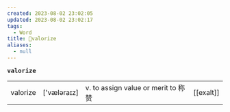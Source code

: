 ```yaml
---
created: 2023-08-02 23:02:05
updated: 2023-08-02 23:02:17
tags:
  - Word
title: 📖valorize
aliases:
  - null
---
```


<pre><strong>valorize</strong></pre>
|   |   |   |   |
|---|---|---|---|
|valorize|['væləraɪz]|v. to assign value or merit to 称赞|[[exalt]]|
